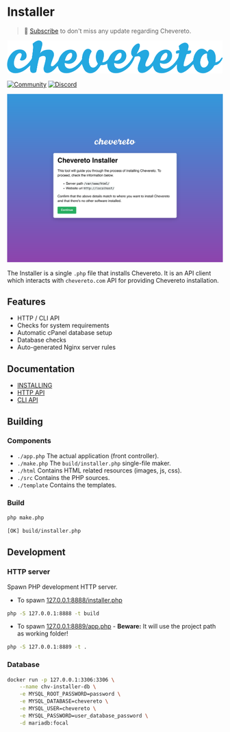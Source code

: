 # Installer

> 🔔 [Subscribe](https://newsletter.chevereto.com/subscription?f=PmL892XuTdfErVq763PCycJQrvZ8PYc9JbsVUttqiPV1zXt6DDtf7lhepEStqE8LhGs8922ZYmGT7CYjMH5uSx23pL6Q) to don't miss any update regarding Chevereto.

![Chevereto](LOGO.svg)

[![Community](https://img.shields.io/badge/chv.to-community-blue?style=flat-square)](https://chv.to/community)
[![Discord](https://img.shields.io/discord/759137550312407050?style=flat-square)](https://chv.to/discord)

![welcome](docs/src/welcome.png)

The Installer is a single `.php` file that installs Chevereto. It is an API client which interacts with `chevereto.com` API for providing Chevereto installation.

## Features

* HTTP / CLI API
* Checks for system requirements
* Automatic cPanel database setup
* Database checks
* Auto-generated Nginx server rules

## Documentation

* [INSTALLING](docs/INSTALLING.md)
* [HTTP API](docs/HTTP.md)
* [CLI API](docs/CLI.md)

## Building

### Components

* `./app.php` The actual application (front controller).
* `./make.php` The `build/installer.php` single-file maker.
* `./html` Contains HTML related resources (images, js, css).
* `./src` Contains the PHP sources.
* `./template` Contains the templates.

### Build

```sh
php make.php
```

```sh
[OK] build/installer.php
```

## Development

### HTTP server

Spawn PHP development HTTP server.

* To spawn [127.0.0.1:8888/installer.php](http://127.0.0.1:8888/installer.php)

```sh
php -S 127.0.0.1:8888 -t build
```

* To spawn [127.0.0.1:8889/app.php](http://127.0.0.1:8889/app.php) - **Beware:** It will use the project path as working folder!

```sh
php -S 127.0.0.1:8889 -t .
```

### Database

```sh
docker run -p 127.0.0.1:3306:3306 \
    --name chv-installer-db \
    -e MYSQL_ROOT_PASSWORD=password \
    -e MYSQL_DATABASE=chevereto \
    -e MYSQL_USER=chevereto \
    -e MYSQL_PASSWORD=user_database_password \
    -d mariadb:focal
```
